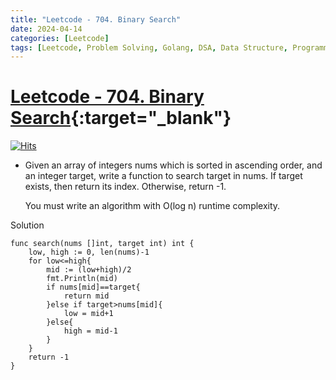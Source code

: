 ```yaml
---
title: "Leetcode - 704. Binary Search"
date: 2024-04-14
categories: [Leetcode]
tags: [Leetcode, Problem Solving, Golang, DSA, Data Structure, Programming, Algorithm, Array, Binary Search]
---
```


# [Leetcode - 704. Binary Search](https://leetcode.com/problems/binary-search/description/){:target="_blank"}
[![Hits](https://hits.sh/mokhlesurr031.github.io/posts/leetcode-binary-search.svg)](https://hits.sh/mokhlesurr031.github.io/posts/leetcode-binary-search/)

- Given an array of integers nums which is sorted in ascending order, and an integer target, write a function to search target in nums. If target exists, then return its index. Otherwise, return -1.

  You must write an algorithm with O(log n) runtime complexity.

  
Solution
```
func search(nums []int, target int) int {
    low, high := 0, len(nums)-1
    for low<=high{
        mid := (low+high)/2
        fmt.Println(mid)
        if nums[mid]==target{
            return mid
        }else if target>nums[mid]{
            low = mid+1
        }else{
            high = mid-1
        }
    }
    return -1
}

```
